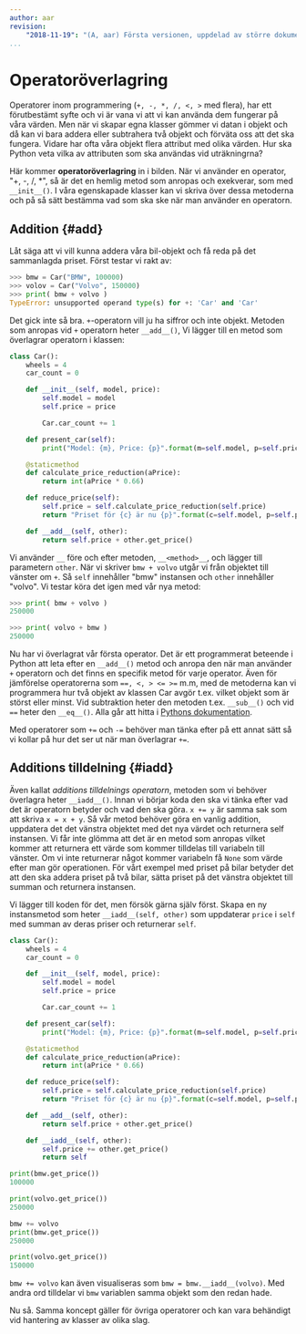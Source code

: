 ```yaml
---
author: aar
revision:
    "2018-11-19": "(A, aar) Första versionen, uppdelad av större dokument."
...
```

Operatoröverlagring
==================================

Operatorer inom programmering (`+, -, *, /, <, >` med flera), har ett förutbestämt syfte och vi är vana vi att vi kan använda dem fungerar på våra värden. Men när vi skapar egna klasser gömmer vi datan i objekt och då kan vi bara addera eller subtrahera två objekt och förväta oss att det ska fungera. Vidare har ofta våra objekt flera attribut med olika värden. Hur ska Python veta vilka av attributen som ska användas vid uträkningrna?

Här kommer **operatoröverlagring** in i bilden. När vi använder en operator, "+, -, /, \*", så är det en hemlig metod som anropas och exekverar, som med `__init__()`. I våra egenskapade klasser kan vi skriva över dessa metoderna och på så sätt bestämma vad som ska ske när man använder en operatorn.



Addition {#add}
----------------------------------

 Låt säga att vi vill kunna addera våra bil-objekt och få reda på det sammanlagda priset. Först testar vi rakt av:

```python
>>> bmw = Car("BMW", 100000)
>>> volov = Car("Volvo", 150000)
>>> print( bmw + volvo )
TypeError: unsupported operand type(s) for +: 'Car' and 'Car'
```

Det gick inte så bra. `+`-operatorn vill ju ha siffror och inte objekt. Metoden som anropas vid `+` operatorn heter `__add__()`, Vi lägger till en metod som överlagrar operatorn i klassen:

```python
class Car():
    wheels = 4
    car_count = 0

    def __init__(self, model, price):
        self.model = model
        self.price = price

        Car.car_count += 1

    def present_car(self):
        print("Model: {m}, Price: {p}".format(m=self.model, p=self.price))

    @staticmethod
    def calculate_price_reduction(aPrice):
        return int(aPrice * 0.66)

    def reduce_price(self):
        self.price = self.calculate_price_reduction(self.price)
        return "Priset för {c} är nu {p}".format(c=self.model, p=self.price)

    def __add__(self, other):
        return self.price + other.get_price()
```

Vi använder `__` före och efter metoden, `__<method>__`, och lägger till parametern `other`. När vi skriver `bmw + volvo` utgår vi från objektet till vänster om `+`. Så `self` innehåller "bmw" instansen och `other` innehåller "volvo". Vi testar köra det igen med vår nya metod:

```python
>>> print( bmw + volvo )
250000

>>> print( volvo + bmw )
250000
```

Nu har vi överlagrat vår första operator. Det är ett programmerat beteende i Python att leta efter en `__add__()` metod och anropa den när man använder `+` operatorn och det finns en specifik metod för varje operator. Även för jämförelse operatorerna som `==, <, > <= >=` m.m, med de metoderna kan vi programmera hur två objekt av klassen Car avgör t.ex. vilket objekt som är störst eller minst. Vid subtraktion heter den metoden t.ex. `__sub__()` och vid `==` heter den `__eq__()`. Alla går att hitta i [Pythons dokumentation](https://docs.python.org/3/library/operator.html). 

Med operatorer som `+=` och `-=` behöver man tänka efter på ett annat sätt så vi kollar på hur det ser ut när man överlagrar `+=`. 

Additions tilldelning {#iadd}
----------------------------------

Även kallat _additions tilldelnings operatorn_, metoden som vi behöver överlagra heter `__iadd__()`. Innan vi börjar koda den ska vi tänka efter vad det är operatorn betyder och vad den ska göra. `x += y` är samma sak som att skriva `x = x + y`. Så vår metod behöver göra en vanlig addition, uppdatera det det vänstra objektet med det nya värdet och returnera self instansen. Vi får inte glömma att det är en metod som anropas vilket kommer att returnera ett värde som kommer tilldelas till variabeln till vänster. Om vi inte returnerar något kommer variabeln få `None` som värde efter man gör operationen. För vårt exempel med priset på bilar betyder det att den ska addera priset på två bilar, sätta priset på det vänstra objektet till summan och returnera instansen. 

Vi lägger till koden för det, men försök gärna själv först. Skapa en ny instansmetod som heter `__iadd__(self, other)` som uppdaterar `price` i `self` med summan av deras priser och returnerar `self`.

```python
class Car():
    wheels = 4
    car_count = 0

    def __init__(self, model, price):
        self.model = model
        self.price = price

        Car.car_count += 1

    def present_car(self):
        print("Model: {m}, Price: {p}".format(m=self.model, p=self.price))

    @staticmethod
    def calculate_price_reduction(aPrice):
        return int(aPrice * 0.66)

    def reduce_price(self):
        self.price = self.calculate_price_reduction(self.price)
        return "Priset för {c} är nu {p}".format(c=self.model, p=self.price)

    def __add__(self, other):
        return self.price + other.get_price()

    def __iadd__(self, other):
        self.price += other.get_price()
        return self

print(bmw.get_price())
100000

print(volvo.get_price())
250000

bmw += volvo
print(bmw.get_price())
250000

print(volvo.get_price())
150000
```

`bmw += volvo` kan även visualiseras som `bmw = bmw.__iadd__(volvo)`. Med andra ord tilldelar vi `bmw` variablen samma objekt som den redan hade.

Nu så. Samma koncept gäller för övriga operatorer och kan vara behändigt vid hantering av klasser av olika slag.
